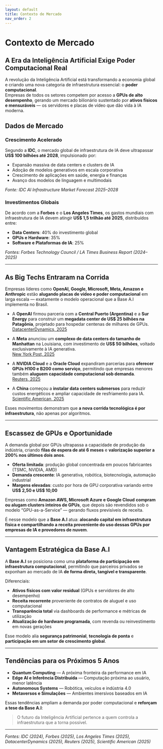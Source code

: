 ```yaml
---
layout: default
title: Contexto de Mercado
nav_order: 2
---
```


# Contexto de Mercado

## A Era da Inteligência Artificial Exige Poder Computacional Real

A revolução da Inteligência Artificial está transformando a economia global e criando uma nova categoria de infraestrutura essencial: o **poder computacional**.  
Empresas de todos os setores competem por acesso a **GPUs de alto desempenho**, gerando um mercado bilionário sustentado por **ativos físicos e mensuráveis** — os servidores e placas de vídeo que dão vida à IA moderna.

## Dados de Mercado

### Crescimento Acelerado

Segundo a **IDC**, o mercado global de infraestrutura de IA deve ultrapassar **US$ 100 bilhões até 2028**, impulsionado por:

- Expansão massiva de data centers e clusters de IA  
- Adoção de modelos generativos em escala corporativa  
- Crescimento de aplicações em saúde, energia e finanças  
- Avanço dos modelos de linguagem e multimodais  

*Fonte: IDC AI Infrastructure Market Forecast 2025–2028*

### Investimentos Globais

De acordo com a **Forbes** e o **Los Angeles Times**, os gastos mundiais com infraestrutura de IA devem atingir **US$ 1,5 trilhão até 2025**, distribuídos entre:

- **Data Centers**: 40% do investimento global  
- **GPUs e Hardware**: 35%  
- **Software e Plataformas de IA**: 25%

*Fontes: Forbes Technology Council / LA Times Business Report (2024–2025)*

---

## As Big Techs Entraram na Corrida

Empresas líderes como **OpenAI, Google, Microsoft, Meta, Amazon e Anthropic** estão **alugando placas de vídeo e poder computacional** em larga escala — exatamente o modelo operacional que a Base A.I implementa no Brasil.

- A **OpenAI** firmou parceria com a **Central Puerto (Argentina)** e a **Sur Energy** para construir um **megadata center de US$ 25 bilhões na Patagônia**, projetado para hospedar centenas de milhares de GPUs.  
  [DatacenterDynamics, 2025](https://www.datacenterdynamics.com/en/news/openai-plans-500mw-data-center-in-argentina/)

- A **Meta** anunciou um **complexo de data centers do tamanho de Manhattan** na Louisiana, com investimento de **US$ 50 bilhões**, voltado exclusivamente à IA generativa.  
  [New York Post, 2025](https://nypost.com/2025/08/26/business/trump-announces-mark-zuckerbergs-meta-planning-to-spend-50b-on-manhattan-sized-ai-data-center-in-louisiana/)

- A **NVIDIA Cloud** e a **Oracle Cloud** expandiram parcerias para **oferecer GPUs H100 e B200 como serviço**, permitindo que empresas menores também **aluguem capacidade computacional sob demanda**.  
  [Reuters, 2025](https://www.reuters.com/business/nvidia-oracle-expand-ai-infrastructure-partnership-2025-06-11/)

- A **China** começou a **instalar data centers submersos** para reduzir custos energéticos e ampliar capacidade de resfriamento para IA.  
  [Scientific American, 2025](https://www.scientificamerican.com/article/china-powers-ai-boom-with-undersea-data-centers/)

Esses movimentos demonstram que **a nova corrida tecnológica é por infraestrutura**, não apenas por algoritmos.

---

## Escassez de GPUs e Oportunidade

A demanda global por GPUs ultrapassa a capacidade de produção da indústria, criando **filas de espera de até 6 meses** e **valorização superior a 200% nos últimos dois anos**.

- **Oferta limitada**: produção global concentrada em poucos fabricantes (TSMC, NVIDIA, AMD)  
- **Demanda crescente**: IA generativa, robótica, biotecnologia, automação industrial  
- **Margens elevadas**: custo por hora de GPU corporativa variando entre **US$ 2,50 e US$ 10,00**

Empresas como **Amazon AWS, Microsoft Azure e Google Cloud** **compram ou alugam clusters inteiros de GPUs**, que depois são revendidos sob o modelo “GPU-as-a-Service” — gerando fluxos previsíveis de receita.

É nesse modelo que a **Base A.I** atua: **alocando capital em infraestrutura física e compartilhando a receita proveniente do uso dessas GPUs por empresas de IA e provedores de nuvem**.

---

## Vantagem Estratégica da Base A.I

A **Base A.I** se posiciona como uma **plataforma de participação em infraestrutura computacional**, permitindo que parceiros privados se exponham ao mercado de IA **de forma direta, tangível e transparente**.

Diferenciais:
- **Ativos físicos com valor residual** (GPUs e servidores de alto desempenho)  
- **Receita recorrente** proveniente de contratos de aluguel e uso computacional  
- **Transparência total** via dashboards de performance e métricas de utilização  
- **Atualização de hardware programada**, com revenda ou reinvestimento em novas gerações  

Esse modelo alia **segurança patrimonial**, **tecnologia de ponta** e **participação em um setor de crescimento global**.

---

## Tendências para os Próximos 5 Anos

- **Quantum Computing** — A próxima fronteira da performance em IA  
- **Edge AI e Inferência Distribuída** — Computação próxima ao usuário, menor latência  
- **Autonomous Systems** — Robótica, veículos e indústria 4.0  
- **Metaversos e Simulações** — Ambientes imersivos baseados em IA  

Essas tendências ampliam a demanda por poder computacional e **reforçam a tese da Base A.I**:  
> O futuro da Inteligência Artificial pertence a quem controla a infraestrutura que a torna possível.

---

*Fontes: IDC (2024), Forbes (2025), Los Angeles Times (2025), DatacenterDynamics (2025), Reuters (2025), Scientific American (2025)*
